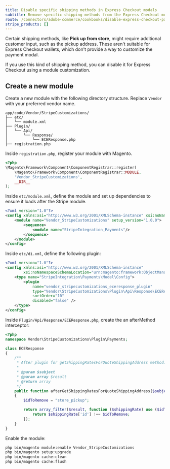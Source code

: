 ```yaml
---
title: Disable specific shipping methods in Express Checkout modals
subtitle: Remove specific shipping methods from the Express Checkout modal.
route: /connectors/adobe-commerce/cookbooks/disable-express-checkout-payment-methods
stripe_products: []
---
```



Certain shipping methods, like **Pick up from store**, might require additional customer input, such as the pickup address. These aren't suitable for Express Checkout wallets, which don't provide a way to customize the payment modal.

If you use this kind of shipping method, you can disable it for Express Checkout using a module customization.

## Create a new module

Create a new module with the following directory structure. Replace `Vendor` with your preferred vendor name.

```
app/code/Vendor/StripeCustomizations/
├── etc/
│   └── module.xml
├── Plugin/
│   └── Api/
│       └── Response/
│           └── ECEResponse.php
├── registration.php
```

Inside `registration.php`, register your module with Magento.

```php
<?php
\Magento\Framework\Component\ComponentRegistrar::register(
    \Magento\Framework\Component\ComponentRegistrar::MODULE,
    'Vendor_StripeCustomizations',
    __DIR__
);
```

Inside `etc/module.xml`, define the module and set up dependencies to ensure it loads after the Stripe module.

```xml
<?xml version="1.0"?>
<config xmlns:xsi="http://www.w3.org/2001/XMLSchema-instance" xsi:noNamespaceSchemaLocation="urn:magento:framework:Module/etc/module.xsd">
    <module name="Vendor_StripeCustomizations" setup_version="1.0.0">
        <sequence>
            <module name="StripeIntegration_Payments"/>
        </sequence>
    </module>
</config>
```

Inside `etc/di.xml`, define the following plugin:

```xml
<?xml version="1.0"?>
<config xmlns:xsi="http://www.w3.org/2001/XMLSchema-instance"
        xsi:noNamespaceSchemaLocation="urn:magento:framework:ObjectManager/etc/config.xsd">
    <type name="StripeIntegration\Payments\Model\Config">
        <plugin
            name="vendor_stripecustomizations_eceresponse_plugin"
            type="Vendor\StripeCustomizations\Plugin\Api\Response\ECEResponse"
            sortOrder="10"
            disabled="false" />
    </type>
</config>
```

Inside `Plugin/Api/Response/ECEResponse.php`, create the an afterMethod interceptor:

```php
<?php
namespace Vendor\StripeCustomizations\Plugin\Payments;

class ECEResponse
{
    /**
     * After plugin for getShippingRatesForQuoteShippingAddress method.
     *
     * @param $subject
     * @param array $result
     * @return array
     */
    public function afterGetShippingRatesForQuoteShippingAddress($subject, array $result)
    {
        $idToRemove = "store_pickup";

        return array_filter($result, function ($shippingRate) use ($idToRemove) {
            return $shippingRate['id'] !== $idToRemove;
        });
    }
}
```

Enable the module:

```sh
php bin/magento module:enable Vendor_StripeCustomizations
php bin/magento setup:upgrade
php bin/magento cache:clean
php bin/magento cache:flush
```